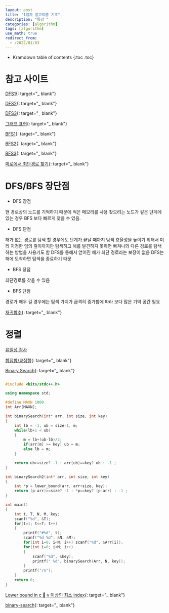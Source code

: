 ```yaml
---
layout: post
title: "1일차 알고리즘 기초"
description: "특강 "
categories: [algorithm]
tags: [algorithm]
use_math: true
redirect_from:
  - /2022/01/03
---
```


* Kramdown table of contents
{:toc .toc} 


# 참고 사이트

[DFS1](https://visualgo.net/en/dfsbfs){: target="_ blank"}

[DFS2](https://github.com/stevenhalim/cpbook-code/blob/master/ch4/traversal/dfs_cc.cpp){: target="_ blank"}

[DFS3](https://github.com/stevenhalim/cpbook-code/blob/master/ch4/traversal/cyclecheck.cpp){: target="_ blank"}

[그래프 표현](https://visualgo.net/en/graphds){: target="_ blank"}

[BFS1](https://visualgo.net/en/dfsbfs){: target="_ blank"}

[BFS2](https://github.com/stevenhalim/cpbook-code/blob/master/ch4/sssp/bfs.cpp){: target="_ blank"}

[BFS3](https://qiao.github.io/PathFinding.js/visual/){: target="_ blank"}

[미로에서 최단경로 찾기](https://www.geeksforgeeks.org/shortest-path-in-a-binary-maze/){: target="_ blank"}

# DFS/BFS 장단점

- DFS 장점

현 경로상의 노드를 기억하기 때문에 적은 메모리를 사용 찾으려는 노드가 깊은 단계에 있는 경우 BFS 보다 빠르게 찾을 수 있음.

- DFS 단점

해가 없는 경로를 탐색 할 경우에도 단계가 끝날 때까지 탐색 효율성을 높이기 위해서 미리 지정한 임의 깊이까지만 탐색하고 해를 발견하지 못하면 빠져나와 다른 경로를 탐색하는 방법을 사용기도 함 DFS를 통해서 얻어진 해가 최단 경로라는 보장이 없음 DFS는 해에 도착하면 탐색을 종료하기 때문

- BFS 장점

최단경로를 찾을 수 있음

- BFS 단점

경로가 매우 길 경우에는 탐색 가지가 급격히 증가함에 따라 보다 많은 기억 공간 필요


[재귀함수](https://visualgo.net/en/recursion){: target="_ blank"}



# 정렬

[유일성 검사](https://www.geeksforgeeks.org/print-distinct-elements-given-integer-array/)

[합집합/교집합](https://www.geeksforgeeks.org/union-and-intersection-of-two-sorted-arrays-2){: target="_ blank"}

[Binary Search](https://www.acmicpc.net/blog/view/109){: target="_ blank"}

~~~ c++

#include <bits/stdc++.h>

using namespace std;

#define MAXN 1000
int Arr[MAXN];

int binarySearch(int* arr, int size, int key)
{
    int lb = -1, ub = size-1, m;
    while(lb+1 < ub)
    {
        m = lb+(ub-lb)/2;
        if(arr[m] >= key) ub = m;
        else lb = m;
    }

    return ub>=size? -1 : arr[ub]==key? ub : -1 ;
}

int binarySearch2(int* arr, int size, int key)
{
    int *p = lower_bound(arr, arr+size, key);
    return (p-arr)>=size? -1 : *p==key? (p-arr) : -1 ;
}

int main()
{
    int t, T, N, M, key;
    scanf("%d", &T);
    for(t=1; t<=T; t++)
    {
        printf("#%d", t);
        scanf("%d %d", &N, &M);
        for(int i=0; i<N; i++) scanf("%d", &Arr[i]);
        for(int i=0; i<M; i++)
        {
            scanf("%d", &key);
            printf(" %d", binarySearch(Arr, N, key));
        }
        printf("/n");
    }
    return 0;
}

~~~

[Lower bound in c  v 이상인 최소 index](https://www.geeksforgeeks.org/implementing-upper_bound-and-lower_bound-in-c){: target="_ blank"}

[binary-search](https://www.geeksforgeeks.org/binary-search/){: target="_ blank"}
